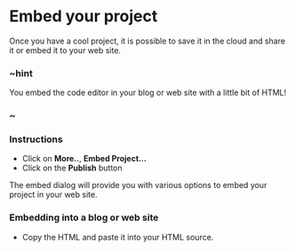 # Embed your project

Once you have a cool project, it is possible to save it in the cloud and share it or embed it to your web site.

### ~hint

You embed the code editor in your blog or web site with a little bit of HTML!

### ~

### Instructions

* Click on **More..**, **Embed Project...**
* Click on the **Publish** button

The embed dialog will provide you with various options to embed your project in your web site.


### Embedding into a blog or web site

* Copy the HTML and paste it into your HTML source.

